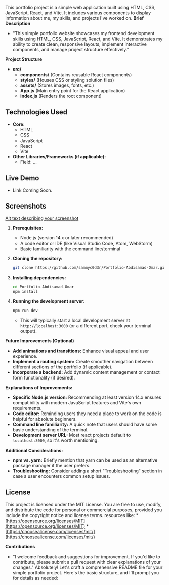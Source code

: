 This portfolio project is a simple web application built using HTML, CSS, JavaScript, React, and Vite. It includes various components to display information about me, my skills, and projects I've worked on.
**Brief Description**

* "This simple portfolio website showcases my frontend development skills using HTML, CSS, JavaScript, React, and Vite. It demonstrates my ability to create clean, responsive layouts, implement interactive components, and manage project structure effectively."

**Project Structure**

* **src/**
    * **components/** (Contains reusable React components)
    * **styles/** (Houses CSS or styling solution files)
    * **assets/** (Stores images, fonts, etc.)
    * **App.js**  (Main entry point for the React application)
    * **index.js** (Renders the root component)

## **Technologies Used**

* **Core:**
    * HTML 
    * CSS
    * JavaScript
    * React
    * Vite
* **Other Libraries/Frameworks (if applicable):**
    * Field: ...

## **Live Demo**

* Link Coming Soon.

## **Screenshots** 
[Alt text describing your screenshot]([https://i.postimg.cc/mrCvJMrm/screencapture-localhost-5173-2024-04-01-13-54-54.png])

1. **Prerequisites:**
   * Node.js (version 14.x or later recommended)
   * A code editor or IDE (like Visual Studio Code, Atom, WebStorm)
   * Basic familiarity with the command line/terminal

2. **Cloning the repository:**
   ```bash
   git clone https://github.com/sammyc0d3r/Portfolio-Abdisamad-Omar.git
   ```

3. **Installing dependencies:**
   ```bash
   cd Portfolio-Abdisamad-Omar
   npm install 
   ```

4. **Running the development server:**
   ```bash
   npm run dev 
   ```
   * This will typically start a local development server at `http://localhost:3000` (or a different port, check your terminal output).


**Future Improvements (Optional)**

* **Add animations and transitions:**  Enhance visual appeal and user experience.
* **Implement a routing system:** Create smoother navigation between different sections of the portfolio (if applicable).
* **Incorporate a backend:**  Add dynamic content management or contact form functionality (if desired).


**Explanations of Improvements:**

* **Specific Node.js version:** Recommending at least version 14.x ensures compatibility with modern JavaScript features and Vite's own requirements.
* **Code editor:**  Reminding users they need a place to work on the code is helpful for absolute beginners.
* **Command line familiarity:** A quick note that users should have some basic understanding of the terminal.
* **Development server URL:** Most react projects default to `localhost:3000`, so it's worth mentioning.

**Additional Considerations:**

* **npm vs. yarn:** Briefly mention that yarn can be used as an alternative package manager if the user prefers.
* **Troubleshooting:**  Consider adding a short "Troubleshooting" section in case a user encounters common setup issues. 



## License

This project is licensed under the MIT License. You are free to use, modify, and distribute the code for personal or commercial purposes, provided you include the copyright notice and license terms. 
resources like:
    * [https://opensource.org/licenses/MIT](https://opensource.org/licenses/MIT)
    * [https://choosealicense.com/licenses/mit/](https://choosealicense.com/licenses/mit/)

**Contributions**

* "I welcome feedback and suggestions for improvement. If you'd like to contribute, please submit a pull request with clear explanations of your changes."
Absolutely! Let's craft a comprehensive README file for your simple portfolio project. Here's the basic structure, and I'll prompt you for details as needed:

